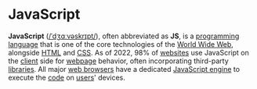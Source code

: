# JavaScript
**JavaScript** ([/ˈdʒɑːvəskrɪpt/](https://en.wikipedia.org/wiki/Help:IPA/English "Help:IPA/English")), often abbreviated as **JS**, is a [programming language](https://en.wikipedia.org/wiki/Programming_language "Programming language") that is one of the core technologies of the [World Wide Web](https://en.wikipedia.org/wiki/World_Wide_Web "World Wide Web"), alongside [HTML](/wiki/HTML) and [CSS](/wiki/CSS). As of 2022, 98% of [websites](https://en.wikipedia.org/wiki/Website "Website") use JavaScript on the [client](https://en.wikipedia.org/wiki/Client_(computing) "Client (computing)") side for [webpage](https://en.wikipedia.org/wiki/Web_page "Web page") behavior, often incorporating third-party [libraries](https://en.wikipedia.org/wiki/Library_(computing) "Library (computing)"). All major [web browsers](https://en.wikipedia.org/wiki/Web_browser "Web browser") have a dedicated [JavaScript engine](https://en.wikipedia.org/wiki/JavaScript_engine "JavaScript engine") to execute the [code](https://en.wikipedia.org/wiki/Source_code "Source code") on [users](https://en.wikipedia.org/wiki/User_(computing) "User (computing)")' devices.